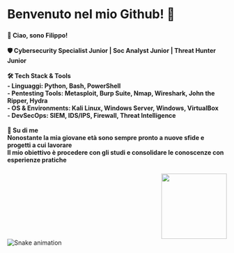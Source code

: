 <h1 align="left">Benvenuto nel mio Github!  👋</h1>

###

<h4 align="left">👋 Ciao, sono Filippo!<br><br>🛡️ Cybersecurity Specialist Junior | Soc Analyst Junior | Threat Hunter Junior<br><br> 🛠️ Tech Stack & Tools<br>- Linguaggi: Python, Bash, PowerShell  <br>- Pentesting Tools: Metasploit, Burp Suite, Nmap, Wireshark, John the Ripper, Hydra <br>- OS & Environments: Kali Linux, Windows Server, Windows, VirtualBox  <br>- DevSecOps: SIEM, IDS/IPS, Firewall, Threat Intelligence  <br><br>🚀 Su di me<br>Nonostante la mia giovane età sono sempre pronto a nuove sfide e progetti a cui lavorare<br>Il mio obiettivo è procedere con gli studi e consolidare le conoscenze con esperienze pratiche</h4>

###

<img align="right" height="150" src="https://adcy.io/wp-content/uploads/2020/04/anti-hacking.gif"  />

###

<br clear="both">

<img src="https://raw.githubusercontent.com/filippogiorgiorondo/filippogiorgiorondo/output/snake.svg" alt="Snake animation" />

###

<div align="left">
</div>

###
